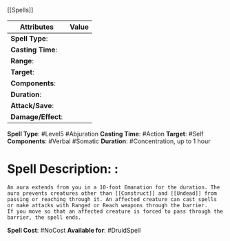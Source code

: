 [[Spells]]

| Attributes         | Value |
| ------------------ | ----- |
| **Spell Type**:    |       |
| **Casting Time**:  |       |
| **Range**:         |       |
| **Target**:        |       |
| **Components**:    |       |
| **Duration**:      |       |
| **Attack/Save**:   |       |
| **Damage/Effect**: |       |

**Spell Type**: #Level5 #Abjuration 
**Casting Time**: #Action 
**Target**: #Self
**Components**: #Verbal #Somatic 
**Duration**: #Concentration, up to 1 hour

# Spell Description: : 
	An aura extends from you in a 10-foot Emanation for the duration. The aura prevents creatures other than [[Construct]] and [[Undead]] from passing or reaching through it. An affected creature can cast spells or make attacks with Ranged or Reach weapons through the barrier.
	If you move so that an affected creature is forced to pass through the barrier, the spell ends.

**Spell Cost**: #NoCost 
**Available for**: #DruidSpell 